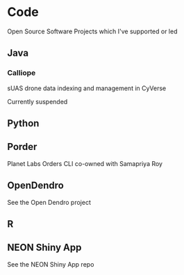 # Code

Open Source Software Projects which I've supported or led

## Java

### Calliope 

sUAS drone data indexing and management in CyVerse

Currently suspended

## Python

## Porder

Planet Labs Orders CLI co-owned with Samapriya Roy

## OpenDendro

See the Open Dendro project

## R

## NEON Shiny App

See the NEON Shiny App repo
